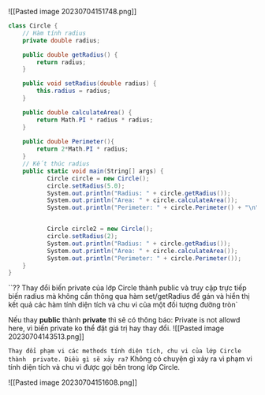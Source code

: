 
![[Pasted image 20230704151748.png]]

```cs
class Circle {
    // Hàm tính radius
    private double radius;

    public double getRadius() {
        return radius;
    }

    public void setRadius(double radius) {
        this.radius = radius;
    }

    public double calculateArea() {
        return Math.PI * radius * radius;
    }
    
    public double Perimeter(){
        return 2*Math.PI * radius;
    }
    // Kết thúc radius
    public static void main(String[] args) {
           Circle circle = new Circle();
           circle.setRadius(5.0);
           System.out.println("Radius: " + circle.getRadius());
           System.out.println("Area: " + circle.calculateArea());
           System.out.println("Perimeter: " + circle.Perimeter() + "\n");


           Circle circle2 = new Circle();
           circle.setRadius(2);
           System.out.println("Radius: " + circle.getRadius());
           System.out.println("Area: " + circle.calculateArea());
           System.out.println("Perimeter: " + circle.Perimeter());
    }
}
```


``?? Thay đổi biến private của lớp Circle thành public và truy cập trực tiếp biến radius mà không cần thông qua hàm set/getRadius để gán và hiển thị kết quả các hàm tính diện tích và chu vi của một đối tượng đường tròn`

Nếu thay **public** thành **private** thì sẽ có thông báo: Private is not allowd here, vì biến private ko thể đặt giá trị hay thay đổi.
![[Pasted image 20230704143513.png]]


`Thay đổi phạm vi các methods tính diện tích, chu vi của lớp Circle thành  private. Điều gì sẽ xảy ra?`
Không có chuyện gì xảy ra vì phạm vi tính diện tích và chu vi được gọi bên trong lớp Circle.

![[Pasted image 20230704151608.png]]